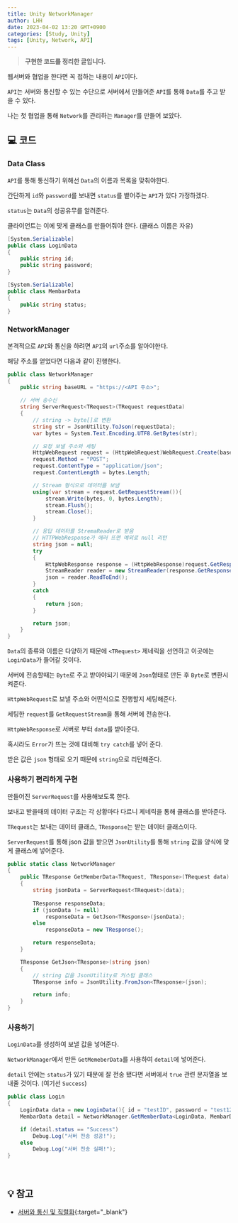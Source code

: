```yaml
---
title: Unity NetworkManager
author: LHH
date: 2023-04-02 13:20 GMT+0900
categories: [Study, Unity]
tags: [Unity, Network, API]
---
```


> **구현한 코드를 정리한 글입니다.**

웹서버와 협업을 한다면 꼭 접하는 내용이 `API`이다.

`API`는 서버와 통신할 수 있는 수단으로 서버에서 만들어준 `API`를 통해 `Data`를 주고 받을 수 있다.

나는 첫 협업을 통해 `Network`를 관리하는 `Manager`를 만들어 보았다.

## 💻 코드
### Data Class
`API`를 통해 통신하기 위해선 `Data`의 이름과 목록을 맞춰야한다.

간단하게 `id`와 `password`를 보내면 `status`를 뱉어주는 `API`가 있다 가정하겠다.

`status`는 `Data`의 성공유무를 알려준다.

클라이언트는 이에 맞게 클래스를 만들어줘야 한다. (클래스 이름은 자유)
```cs
[System.Serializable]
public class LoginData
{
    public string id;
    public string password;
}

[System.Serializable]
public class MembarData
{
    public string status;
}
```

### NetworkManager
본격적으로 `API`와 통신을 하려면 `API`의 `url`주소를 알아야한다.

해당 주소를 얻었다면 다음과 같이 진행한다.
```cs
public class NetworkManager
{
    public string baseURL = "https://<API 주소>";

    // 서버 송수신
    string ServerRequest<TRequest>(TRequest requestData)
    {
        // string -> byte[]로 변환
        string str = JsonUtility.ToJson(requestData);
        var bytes = System.Text.Encoding.UTF8.GetBytes(str);

        // 요청 보낼 주소와 세팅
        HttpWebRequest request = (HttpWebRequest)WebRequest.Create(baseURL);
        request.Method = "POST";
        request.ContentType = "application/json";
        request.ContentLength = bytes.Length;

        // Stream 형식으로 데이터를 보냄
        using(var stream = request.GetRequestStream()){
            stream.Write(bytes, 0, bytes.Length);
            stream.Flush();
            stream.Close();
        }

        // 응답 데이터를 StremaReader로 받음
        // HTTPWebResponse가 에러 뜨면 예외로 null 리턴
        string json = null;
        try
        {
            HttpWebResponse response = (HttpWebResponse)request.GetResponse();
            StreamReader reader = new StreamReader(response.GetResponseStream());
            json = reader.ReadToEnd();
        }
        catch
        {
            return json;
        }

        return json;
    }
}
```
`Data`의 종류와 이름은 다양하기 때문에 `<TRequest>` 제네릭을 선언하고 이곳에는 `LoginData`가 들어갈 것이다.

서버에 전송할때는 `Byte`로 주고 받아야되기 때문에 `Json`형태로 만든 후 `Byte`로 변환시켜준다.

`HttpWebRequest`로 보낼 주소와 어떤식으로 진행할지 세팅해준다.

세팅한 `request`를 `GetRequestStream`을 통해 서버에 전송한다.

`HttpWebResponse`로 서버로 부터 `data`를 받아준다.

혹시라도 `Error`가 뜨는 것에 대비해 `try catch`를 넣어 준다.

받은 값은 `json` 형태로 오기 때문에 `string`으로 리턴해준다.
<br>

### 사용하기 편리하게 구현
만들어진 `ServerRequest`를 사용해보도록 한다.

보내고 받을때의 데이터 구조는 각 상황마다 다르니 제네릭을 통해 클래스를 받아준다.

`TRequest`는 보내는 데이터 클래스, `TResponse`는 받는 데이터 클래스이다.

`ServerRequest`를 통해 json 값을 받으면 `JsonUtility`를 통해 `string` 값을 양식에 맞게 클래스에 넣어준다.
```cs
public static class NetworkManager
{
    public TResponse GetMemberData<TRequest, TResponse>(TRequest data) where TResponse : new()
    {
        string jsonData = ServerRequest<TRequest>(data);
        
        TResponse responseData;
        if (jsonData != null)
            responseData = GetJson<TResponse>(jsonData);
        else
            responseData = new TResponse();

        return responseData;
    }

    TResponse GetJson<TResponse>(string json)
    {
        // string 값을 JsonUtility로 커스텀 클래스
        TResponse info = JsonUtility.FromJson<TResponse>(json);

        return info;
    }
}
```

### 사용하기
`LoginData`를 생성하여 보낼 값을 넣어준다.

`NetworkManager`에서 만든 `GetMemeberData`를 사용하여 `detail`에 넣어준다.

`detail` 안에는 `status`가 있기 때문에 잘 전송 됐다면 서버에서 `true` 관련 문자열을 보내줄 것이다. (여기선 `Success`)
```cs
public class Login
{
    LoginData data = new LoginData(){ id = "testID", password = "test1234" };
    MembarData detail = NetworkManager.GetMemberData<LoginData, MembarData>(data);

    if (detail.status == "Success")
        Debug.Log("서버 전송 성공!");
    else
        Debug.Log("서버 전송 실패!");
}
```
<br>

## 💡 참고
- [서버와 통신 및 직렬화](https://kumgo1d.tistory.com/8){:target="_blank"}
